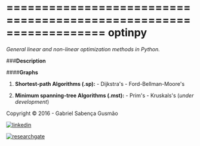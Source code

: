 
==================================================================
**optinpy** 
==================================================================
*General linear and non-linear optimization methods in Python.*

###**Description**

####**Graphs**
 
  1. **Shortest-path Algorithms (.sp):**
    - Dijkstra's
    - Ford-Bellman-Moore's
  
  2. **Minimum spanning-tree Algorithms (.mst):**
    - Prim's
    - Kruskals's (*under development*)


Copyright © 2016 - Gabriel Sabença Gusmão

[![linkedin](https://static.licdn.com/scds/common/u/img/webpromo/btn_viewmy_160x25.png)](https://br.linkedin.com/pub/gabriel-saben%C3%A7a-gusm%C3%A3o/115/aa6/aa8)

[![researchgate](https://www.researchgate.net/images/public/profile_share_badge.png)](https://www.researchgate.net/profile/Gabriel_Gusmao?cp=shp)
